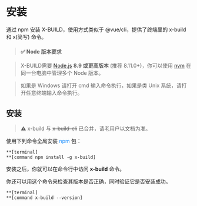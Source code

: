 # 安装

通过 npm 安装 X-BUILD，使用方式类似于 @vue/cli，提供了终端里的 x-build 和 x(简写) 命令。

> #### ✅ Node 版本要求

> X-BUILD需要 [Node.js](http://nodejs.cn/) **8.9 或更高版本** (推荐 8.11.0+)，你可以使用 [nvm](https://github.com/creationix/nvm) 在同一台电脑中管理多个 Node 版本。

> 如果是 Windows 请打开 cmd 输入命令执行，如果是类 Unix 系统，请打开任意终端输入命令执行。

## 安装

> ⚠️ x-build 与 ~~x-build-cli~~ 已合并，请老用户以文档为准。

使用下列命令全局安装 <font color=DodgerBlue>npm</font> 包：

```
**[terminal]
**[command npm install -g x-build]
```

安装之后，你就可以在命令行中访问 **x-build** 命令。

你还可以用这个命令来检查其版本是否正确，同时验证它是否安装成功。

```
**[terminal]
**[command x-build --version]
```
